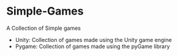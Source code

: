 # Simple-Games
A Collection of Simple games 

- Unity: Collection of games made using the Unity game engine
- Pygame: Collection of games made using the pyGame library
